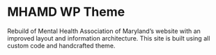 # MHAMD WP Theme
Rebuild of Mental Health Association of Maryland’s website with an improved layout and information architecture. This site is built using all custom code and handcrafted theme.

